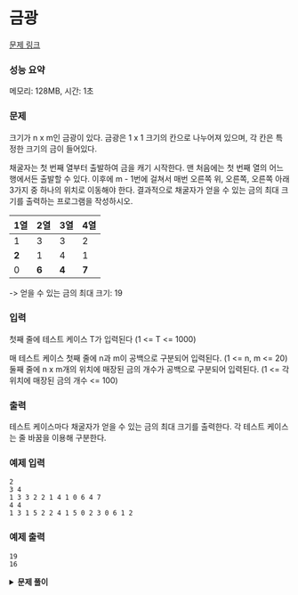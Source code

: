 # 금광

[문제 링크](https://www.youtube.com/watch?v=5Lu34WIx2Us)

### 성능 요약

메모리: 128MB, 시간: 1초

### 문제

크기가 n x m인 금광이 있다. 금광은 1 x 1 크기의 칸으로 나누어져 있으며, 각 칸은 특정한 크기의 금이 들어있다.

채굴자는 첫 번째 열부터 출발하여 금을 캐기 시작한다. 맨 처음에는 첫 번째 열의 어느 행에서든 출발할 수 있다. 이후에 m - 1번에 걸쳐서 매번 오른쪽 위, 오른쪽, 오른쪽 아래 3가지 중 하나의 위치로 이동해야 한다. 결과적으로 채굴자가 얻을 수 있는 금의 최대 크기를 출력하는 프로그램을 작성하시오.

| 1열   | 2열   | 3열   | 4열   |
| ----- | ----- | ----- | ----- |
| 1     | 3     | 3     | 2     |
| **2** | 1     | 4     | 1     |
| 0     | **6** | **4** | **7** |

-> 얻을 수 있는 금의 최대 크기: 19

### 입력

첫째 줄에 테스트 케이스 T가 입력된다 (1 <= T <= 1000)

매 테스트 케이스 첫째 줄에 n과 m이 공백으로 구분되어 입력된다. (1 <= n, m <= 20) 둘째 줄에 n x m개의 위치에 매장된 금의 개수가 공백으로 구분되어 입력된다. (1 <= 각 위치에 매장된 금의 개수 <= 100)

### 출력

테스트 케이스마다 채굴자가 얻을 수 있는 금의 최대 크기를 출력한다. 각 테스트 케이스는 줄 바꿈을 이용해 구분한다.

### 예제 입력

```
2
3 4
1 3 3 2 2 1 4 1 0 6 4 7
4 4
1 3 1 5 2 2 4 1 5 0 2 3 0 6 1 2
```

### 예제 출력

```
19
16
```

<details><summary><b>문제 풀이</b></summary>
<div markdown="1">

### Solution 1

```js
const [t, ...input] = require("fs")
  .readFileSync("./input.txt")
  .toString()
  .trim()
  .split("\n");

function Solution(t, input) {
  for (let i = 0; i < t; i++) {
    const [n, m] = input
      .shift()
      .split(" ")
      .map((v) => +v);
    const golds = input
      .shift()
      .split(" ")
      .map((v) => +v);

    const goldMine = new Array(n).fill(0);

    for (let j = 0; j < n; j++) {
      goldMine[j] = [];
      for (let k = j * 4; k < j * 4 + 4; k++) {
        goldMine[j].push(golds[k]);
      }
    }

    const dp = Array.from(Array(n), () => Array(m).fill(0));

    for (let j = 0; j < n; j++) {
      dp[j][0] = goldMine[j][0];
    }

    for (let j = 1; j < m; j++) {
      for (let k = 0; k < n; k++) {
        let top = 0;
        let bottom = 0;

        if (k - 1 >= 0) top = dp[k - 1][j - 1] || 0;
        if (k + 1 < n) bottom = dp[k + 1][j - 1] || 0;

        const max = Math.max(top, dp[k][j - 1] || 0, bottom);
        dp[k][j] = max + goldMine[k][j];
      }
    }

    let max = dp[0][m - 1];
    for (let j = 1; j < n; j++) {
      if (max < dp[j][m - 1]) max = dp[j][m - 1];
    }
    console.log(max);
  }
}

Solution(t, input);
```

드디어 점화식을 제대로 세우고 내 힘으로 다이나믹 프로그래밍 문제를 풀 수 있었다.

- 각각의 테스트 케이스에 맞춰 n, m, golds를 입력받는다.
- goldMine이라는 골드들을 담은 금광을 나타내는 이차원 배열을 생성한다.
- 각 최적의 해를 담을 dp 배열도 2차원 배열로 생성한다.

- 핵심은 다음과 같다.

1. **이전 열의 왼쪽 위, 왼쪽, 왼쪽 아래 중 가장 큰 수**를 구한다.
2. 조회할 때마다 이전 열의 인덱스가 비어있는지 체크한다.
3. 구한 큰 수와 현재 금광 인덱스의 금의 크기를 더해서 dp배열의 인덱스를 채운다.

- 그리고 가장 큰 수를 출력한다.

#### 점화식

```js
dp[i][j] =
  goldMine[i][j] + Math.max(dp[i - 1][j - 1], dp[i][j - 1], dp[i + 1][j - 1]);
```

</div>
</details>
